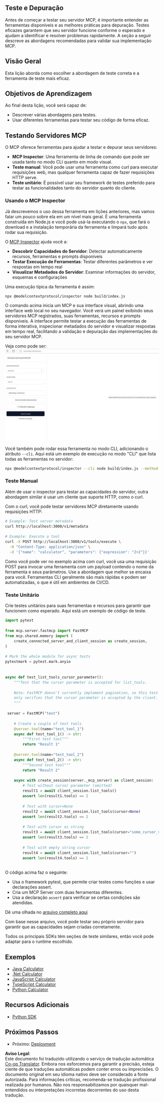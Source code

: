 <!--
CO_OP_TRANSLATOR_METADATA:
{
  "original_hash": "717f34718a773f6cf52d8445e40a96bf",
  "translation_date": "2025-05-29T20:24:27+00:00",
  "source_file": "03-GettingStarted/07-testing/README.md",
  "language_code": "br"
}
-->
## Teste e Depuração

Antes de começar a testar seu servidor MCP, é importante entender as ferramentas disponíveis e as melhores práticas para depuração. Testes eficazes garantem que seu servidor funcione conforme o esperado e ajudam a identificar e resolver problemas rapidamente. A seção a seguir descreve as abordagens recomendadas para validar sua implementação MCP.

## Visão Geral

Esta lição aborda como escolher a abordagem de teste correta e a ferramenta de teste mais eficaz.

## Objetivos de Aprendizagem

Ao final desta lição, você será capaz de:

- Descrever várias abordagens para testes.
- Usar diferentes ferramentas para testar seu código de forma eficaz.

## Testando Servidores MCP

O MCP oferece ferramentas para ajudar a testar e depurar seus servidores:

- **MCP Inspector**: Uma ferramenta de linha de comando que pode ser usada tanto no modo CLI quanto em modo visual.
- **Teste manual**: Você pode usar uma ferramenta como curl para executar requisições web, mas qualquer ferramenta capaz de fazer requisições HTTP serve.
- **Teste unitário**: É possível usar seu framework de testes preferido para testar as funcionalidades tanto do servidor quanto do cliente.

### Usando o MCP Inspector

Já descrevemos o uso dessa ferramenta em lições anteriores, mas vamos falar um pouco sobre ela em um nível mais geral. É uma ferramenta construída em Node.js e você pode usá-la executando o `npx`, que fará o download e a instalação temporária da ferramenta e limpará tudo após rodar sua requisição.

O [MCP Inspector](https://github.com/modelcontextprotocol/inspector) ajuda você a:

- **Descobrir Capacidades do Servidor**: Detectar automaticamente recursos, ferramentas e prompts disponíveis
- **Testar Execução de Ferramentas**: Testar diferentes parâmetros e ver respostas em tempo real
- **Visualizar Metadados do Servidor**: Examinar informações do servidor, esquemas e configurações

Uma execução típica da ferramenta é assim:

```bash
npx @modelcontextprotocol/inspector node build/index.js
```

O comando acima inicia um MCP e sua interface visual, abrindo uma interface web local no seu navegador. Você verá um painel exibindo seus servidores MCP registrados, suas ferramentas, recursos e prompts disponíveis. A interface permite testar a execução das ferramentas de forma interativa, inspecionar metadados do servidor e visualizar respostas em tempo real, facilitando a validação e depuração das implementações do seu servidor MCP.

Veja como pode ser: ![Inspector](../../../../translated_images/connect.141db0b2bd05f096fb1dd91273771fd8b2469d6507656c3b0c9df4b3c5473929.br.png)

Você também pode rodar essa ferramenta no modo CLI, adicionando o atributo `--cli`. Aqui está um exemplo de execução no modo "CLI" que lista todas as ferramentas no servidor:

```sh
npx @modelcontextprotocol/inspector --cli node build/index.js --method tools/list
```

### Teste Manual

Além de usar o inspector para testar as capacidades do servidor, outra abordagem similar é usar um cliente que suporte HTTP, como o curl.

Com o curl, você pode testar servidores MCP diretamente usando requisições HTTP:

```bash
# Example: Test server metadata
curl http://localhost:3000/v1/metadata

# Example: Execute a tool
curl -X POST http://localhost:3000/v1/tools/execute \
  -H "Content-Type: application/json" \
  -d '{"name": "calculator", "parameters": {"expression": "2+2"}}'
```

Como você pode ver no exemplo acima com curl, você usa uma requisição POST para invocar uma ferramenta com um payload contendo o nome da ferramenta e seus parâmetros. Use a abordagem que melhor se encaixa para você. Ferramentas CLI geralmente são mais rápidas e podem ser automatizadas, o que é útil em ambientes de CI/CD.

### Teste Unitário

Crie testes unitários para suas ferramentas e recursos para garantir que funcionem como esperado. Aqui está um exemplo de código de teste.

```python
import pytest

from mcp.server.fastmcp import FastMCP
from mcp.shared.memory import (
    create_connected_server_and_client_session as create_session,
)

# Mark the whole module for async tests
pytestmark = pytest.mark.anyio


async def test_list_tools_cursor_parameter():
    """Test that the cursor parameter is accepted for list_tools.

    Note: FastMCP doesn't currently implement pagination, so this test
    only verifies that the cursor parameter is accepted by the client.
    """

 server = FastMCP("test")

    # Create a couple of test tools
    @server.tool(name="test_tool_1")
    async def test_tool_1() -> str:
        """First test tool"""
        return "Result 1"

    @server.tool(name="test_tool_2")
    async def test_tool_2() -> str:
        """Second test tool"""
        return "Result 2"

    async with create_session(server._mcp_server) as client_session:
        # Test without cursor parameter (omitted)
        result1 = await client_session.list_tools()
        assert len(result1.tools) == 2

        # Test with cursor=None
        result2 = await client_session.list_tools(cursor=None)
        assert len(result2.tools) == 2

        # Test with cursor as string
        result3 = await client_session.list_tools(cursor="some_cursor_value")
        assert len(result3.tools) == 2

        # Test with empty string cursor
        result4 = await client_session.list_tools(cursor="")
        assert len(result4.tools) == 2
    
```

O código acima faz o seguinte:

- Usa o framework pytest, que permite criar testes como funções e usar declarações assert.
- Cria um MCP Server com duas ferramentas diferentes.
- Usa a declaração `assert` para verificar se certas condições são atendidas.

Dê uma olhada no [arquivo completo aqui](https://github.com/modelcontextprotocol/python-sdk/blob/main/tests/client/test_list_methods_cursor.py)

Com base nesse arquivo, você pode testar seu próprio servidor para garantir que as capacidades sejam criadas corretamente.

Todos os principais SDKs têm seções de teste similares, então você pode adaptar para o runtime escolhido.

## Exemplos

- [Java Calculator](../samples/java/calculator/README.md)
- [.Net Calculator](../../../../03-GettingStarted/samples/csharp)
- [JavaScript Calculator](../samples/javascript/README.md)
- [TypeScript Calculator](../samples/typescript/README.md)
- [Python Calculator](../../../../03-GettingStarted/samples/python)

## Recursos Adicionais

- [Python SDK](https://github.com/modelcontextprotocol/python-sdk)

## Próximos Passos

- Próximo: [Deployment](/03-GettingStarted/08-deployment/README.md)

**Aviso Legal**:  
Este documento foi traduzido utilizando o serviço de tradução automática [Co-op Translator](https://github.com/Azure/co-op-translator). Embora nos esforcemos para garantir a precisão, esteja ciente de que traduções automáticas podem conter erros ou imprecisões. O documento original em seu idioma nativo deve ser considerado a fonte autorizada. Para informações críticas, recomenda-se tradução profissional realizada por humanos. Não nos responsabilizamos por quaisquer mal-entendidos ou interpretações incorretas decorrentes do uso desta tradução.